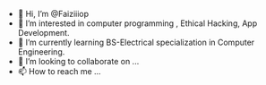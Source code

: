 - 👋 Hi, I’m @Faiziiiop
- 👀 I’m interested in computer programming , Ethical Hacking, App Development.
- 🌱 I’m currently learning BS-Electrical specialization in Computer Engineering.
- 💞️ I’m looking to collaborate on ...
- 📫 How to reach me ...

<!---
Faiziiiop/Faiziiiop is a ✨ special ✨ repository because its `README.md` (this file) appears on your GitHub profile.
You can click the Preview link to take a look at your changes.
--->
